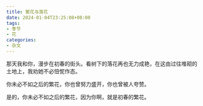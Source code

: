 ```yaml
---
title: 繁花与落花
date: 2024-01-04T23:25:08+08:00
tags:
- 季节
- 花
categories:
- 杂文
---
```

那天我和你，漫步在初春的街头。看树下的落花再也无力成艳，在这由过往堆砌的土地上，我劝她不必忸怩作态。

你未必不如之后的繁花，你也曾努力盛开，你也曾被人夸赞。

是的，你未必不如之后的繁花，因为你啊，就是初春的繁花。
